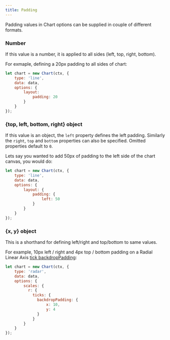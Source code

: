 ```yaml
---
title: Padding
---
```


Padding values in Chart options can be supplied in couple of different formats.

### Number

If this value is a number, it is applied to all sides (left, top, right, bottom).

For exmaple, defining a 20px padding to all sides of chart:

```javascript
let chart = new Chart(ctx, {
    type: 'line',
    data: data,
    options: {
        layout:
            padding: 20
        }
    }
});
```

### {top, left, bottom, right} object

If this value is an object, the `left` property defines the left padding. Similarly the `right`, `top` and `bottom` properties can also be specified.
Omitted properties default to `0`.

Lets say you wanted to add 50px of padding to the left side of the chart canvas, you would do:

```javascript
let chart = new Chart(ctx, {
    type: 'line',
    data: data,
    options: {
        layout: {
            padding: {
                left: 50
            }
        }
    }
});
```

### {x, y} object

This is a shorthand for defining left/right and top/bottom to same values.

For example, 10px left / right and 4px top / bottom padding on a Radial Linear Axis [tick backdropPadding](../axes/radial/linear#tick-configuration):

```javascript
let chart = new Chart(ctx, {
    type: 'radar',
    data: data,
    options: {
        scales: {
          r: {
            ticks: {
              backdropPadding: {
                  x: 10,
                  y: 4
              }
            }
        }
    }
});
```
